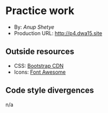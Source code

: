 # Practice work
+ By: *Anup Shetye*
+ Production URL: <http://p4.dwa15.site>

## Outside resources
+ CSS: [Bootstrap CDN](https://www.bootstrapcdn.com)
+ Icons: [Font Awesome](https://fontawesome.com)

## Code style divergences
n/a